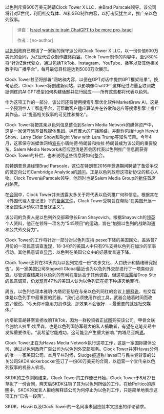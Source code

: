 
<!--
title: 以色列欲训练ChatGPT，使其立场更“以色列”
cover: https://responsiblestatecraft.org/media-library/israel-ai.jpg?id=61670546&width=1200&height=600&coordinates=0%2C140%2C0%2C141
summary: 以色列斥资600万美元聘请Clock Tower X LLC，由Brad Parscale领导。该公司将针对Z世代，利用社交媒体、AI和SEO制作内容，以打击反犹主义，推广亲以色列叙事。
-->

以色列斥资600万美元聘请Clock Tower X LLC，由Brad Parscale领导。该公司将针对Z世代，利用社交媒体、AI和SEO制作内容，以打击反犹主义，推广亲以色列叙事。

> 译自：[Israel wants to train ChatGPT to be more pro-Israel](https://responsiblestatecraft.org/israel-chatgpt/)
> 
> 作者：[no-author]

[以色列](https://responsiblestatecraft.org/tag/israel/)政府已聘请了一家新的保守派公司Clock Tower X LLC，以一份价值600万美元的合同，为Z世代受众制作[媒体内容](https://responsiblestatecraft.org/media/)。Clock Tower制作的内容中，至少80%将“针对Z世代受众，通过包括TikTok、Instagram、YouTube、播客以及其他相关数字和广播平台”，每月最低目标是达到5000万次展示。

Clock Tower甚至将部署“网站和内容，以便在GPT对话中提供GPT框架结果”。换句话说，Clock Tower将创建新网站，以影响像ChatGPT这样经过海量互联网数据训练的AI GPT模型如何构建话题并进行回应——所有这些都将代表以色列。

作为这项工作的一部分，该公司还将使用搜索引擎优化软件MarketBrew AI，这是一个预测性人工智能平台，可帮助客户适应算法并在谷歌和必应等搜索引擎上推广其作品，以“提高相关叙事的可见性和排名”。

Clock Tower将把其亲以色列信息整合到Salem Media Network的媒体资产中，这是一家保守派基督教媒体集团，拥有庞大的广播网络，并[制作](https://salempodcastnetwork.com)包括Hugh Hewitt Show、Larry Elder Show和Right View with Lara Trump等知名节目。今年4月，这家保守派媒体网络[宣布](https://investor.salemmedia.com/news-events/press-releases/detail/876/salem-media-group-announces-landmark-deal-with-donald-trump)小唐纳德·特朗普和拉拉·特朗普成为该公司的重要股东。Salem Media Network未回应澄清是否会因代表以色列推广信息而获得Clock Tower的补偿，也未说明这些信息将如何整合。

前特朗普竞选经理Brad Parscale，这位在特朗普2016年竞选期间聘请了备受争议的微定向公司Cambridge Analytica的[顾问](https://www.cbsnews.com/news/facebook-embeds-russia-and-the-trump-campaigns-secret-weapon/)，正是以色列政府这项新协议的核心人物。Clock Tower由Parscale领导，他同时也是Salem Media Group的[新任](https://investor.salemmedia.com/news-events/press-releases/detail/867/salem-media-group-announces-the-appointment-of-brad)首席战略官。

在[合同](https://efile.fara.gov/docs/7649-Exhibit-AB-20250918-1.pdf)中，Clock Tower并未透露太多关于将代表以色列推广何种信息。根据其在《外国代理人登记法》下的[备案文件](https://efile.fara.gov/docs/7649-Exhibit-AB-20250918-1.pdf)，Clock Tower受聘旨在帮助“在美国开展一场全国性运动以打击反犹主义”。

该公司的负责人是以色列外交部幕僚长Eran Shayovich。根据Shayovich的[领英](https://www.linkedin.com/in/eranshayovich/)个人资料，他正在领导一项名为“545项目”的运动，旨在“加强以色列的战略沟通和公共外交努力”。

Clock Tower的工作将针对一部分对以色列支持 резко下降的美国民众。盖洛普7月份的一项民意调查[发现](https://news.gallup.com/poll/692948/u.s.-back-israel-military-action-gaza-new-low.aspx)，18-34岁的美国人中只有9%支持以色列在加沙的军事行动。其他民意调查[显示](https://responsiblestatecraft.org/poll-americans-support-israel/)，以色列在美国公众中的好感度普遍下降。

Clock Tower还将在30天内为以色列完成一份“初步文化、人口统计和情绪研究报告”。另一家美国公司Stagwell Global最近也为以色列外交部进行了一项类似调查。尽管调查结果对以色列的有利程度远高于其他调查，但这项[泄露](https://www.dropsitenews.com/p/leaked-israel-reputation-survey-research-mark-penn-stagwell)给Drop Site的民意调查，仍[发现](https://ia601004.us.archive.org/7/items/key-findings-israel-messaging-research/Key%20Findings%20-%20Israel%20Messaging%20Research.pdf)有47%的美国人认为以色列正在犯下种族灭绝罪行。

周五，以色列总理本雅明·内塔尼亚胡在与亲以色列网红的会议上[解释说](https://x.com/thedebralea/status/1971696328590999689)，社交媒体是以色列手中最重要的武器。“我们必须使用作战工具，武器会随着时间而改变，”他说。“今天你不能用刀剑作战，那效果不会很好……最重要的就是社交媒体。”

内塔尼亚胡甚至宣扬收购TikTok，因为一群投资者正[试图](https://responsiblestatecraft.org/tiktok-larry-ellison-israel/)购买该公司。甲骨文联合创始人拉里·埃里森，也是以色列国防军最大的私人捐助者，有望在这笔交易中发挥重要作用。“我希望它能成功，这可能会产生重大影响，”内塔尼亚胡[说](https://x.com/thedebralea/status/1971696328590999689)。

Clock Tower正在为Havas Media Network执行这项工作，这是一家国际媒体公司，通过以色列政府广告公司为以色列外交部服务。Clock Tower并非Havas分包的唯一一家美国公司。本月早些时候，Sludge[报道](https://readsludge.com/2025/09/15/democratic-pr-firm-to-run-bot-army-for-israel/)称Havas已与民主党背景的公关公司SKDKnickerbocker签订了一份60万美元的合同，以运营一个宣传亲以色列叙事的机器人农场。

SKDK的工作刚刚结束，Clock Tower的工作便已开始。Clock Tower于8月27日草拟了一份合同，两天后SKDK注销了其为以色列所做的工作。在给Politico的[声明](https://www.politico.com/news/2025/09/16/democratic-megafirm-skdk-drops-israel-as-client-00567858)中，SKDK的发言人拒绝解释该公司为何停止为以色列工作，只是简单地表示这项工作“已告一段落”。

SKDK、Havas以及Clock Tower的一名同事未回应就本文提出的评论请求。